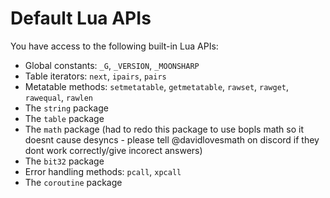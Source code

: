 # Default Lua APIs

You have access to the following built-in Lua APIs:

- Global constants: `_G`, `_VERSION`, `_MOONSHARP`
- Table iterators: `next`, `ipairs`, `pairs`
- Metatable methods: `setmetatable`, `getmetatable`, `rawset`, `rawget`, `rawequal`, `rawlen`
- The `string` package
- The `table` package
- The `math` package (had to redo this package to use bopls math so it doesnt cause desyncs - please tell @davidlovesmath on discord if they dont work correctly/give incorect answers)
- The `bit32` package
- Error handling methods: `pcall`, `xpcall`
- The `coroutine` package
